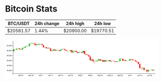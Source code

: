 # Bitcoin Stats

BTC/USDT|24h change|24h high|24h low|
|---|---|---|---|
|$20581.57|1.44%|$20900.00|$19770.51|

<img src="./chart.svg">
